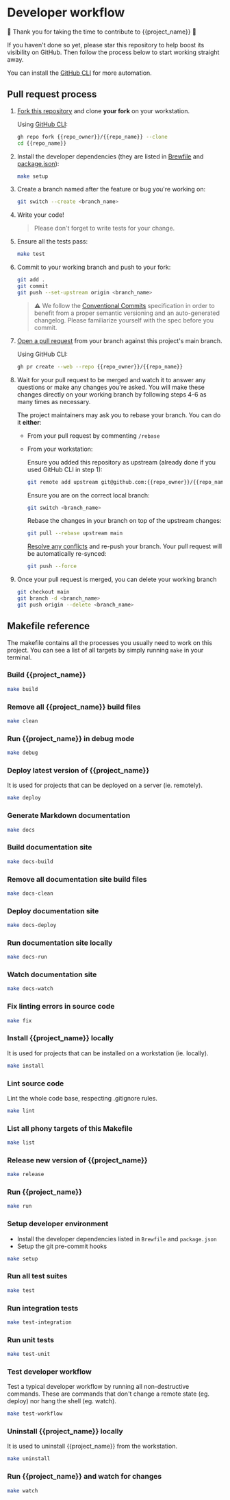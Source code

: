 <!-----------------------------------------------------------------------------
This guide serves as generic contributing guidelines for open source projects.

File modification history (see commits in each repository for details):
  - 2022-06-06: Created for https://github.com/olivr/template-repo

Copyright 2022 Romain Barissat. All rights reserved.

Licensed under the Apache License, Version 2.0 (the "License");
you may not use this file except in compliance with the License.
You may obtain a copy of the License at

    http://www.apache.org/licenses/LICENSE-2.0

Unless required by applicable law or agreed to in writing, software
distributed under the License is distributed on an "AS IS" BASIS,
WITHOUT WARRANTIES OR CONDITIONS OF ANY KIND, either express or implied.
See the License for the specific language governing permissions and
limitations under the License.
------------------------------------------------------------------------------>

# Developer workflow

🎉 Thank you for taking the time to contribute to {{project_name}} 🎉

If you haven't done so yet, please star this repository to help boost its
visibility on GitHub. Then follow the process below to start working straight
away.

You can install the [GitHub CLI](https://cli.github.com/) for more automation.

## Pull request process

1. [Fork this repository](https://github.com/{{repo_owner}}/{{repo_name}}/fork)
   and clone **your fork** on your workstation.

   Using [GitHub CLI](https://cli.github.com/):

   ```sh
   gh repo fork {{repo_owner}}/{{repo_name}} --clone
   cd {{repo_name}}
   ```

2. Install the developer dependencies (they are listed in
   [Brewfile](https://github.com/{{repo_owner}}/{{repo_name}}/blob/main/Brewfile)
   and
   [package.json](https://github.com/{{repo_owner}}/{{repo_name}}/blob/main/package.json)):

   ```sh
   make setup
   ```

3. Create a branch named after the feature or bug you're working on:

   ```sh
   git switch --create <branch_name>
   ```

4. Write your code!

   > Please don't forget to write tests for your change.

5. Ensure all the tests pass:

   ```sh
   make test
   ```

6. Commit to your working branch and push to your fork:

   ```sh
   git add .
   git commit
   git push --set-upstream origin <branch_name>
   ```

   > ⚠️ We follow the
   > [Conventional Commits](https://www.conventionalcommits.org/en/v1.0.0/)
   > specification in order to benefit from a proper semantic versioning and an
   > auto-generated changelog. Please familiarize yourself with the spec before
   > you commit.

7. [Open a pull request](https://github.com/{{repo_owner}}/{{repo_name}}/compare)
   from your branch against this project's main branch.

   Using GitHub CLI:

   ```sh
   gh pr create --web --repo {{repo_owner}}/{{repo_name}}
   ```

8. Wait for your pull request to be merged and watch it to answer any questions
   or make any changes you're asked. You will make these changes directly on
   your working branch by following steps 4-6 as many times as necessary.

   The project maintainers may ask you to rebase your branch. You can do it
   **either**:

   - From your pull request by commenting `/rebase`
   - From your workstation:

     Ensure you added this repository as upstream (already done if you used
     GitHub CLI in step 1):

     ```sh
     git remote add upstream git@github.com:{{repo_owner}}/{{repo_name}}.git
     ```

     Ensure you are on the correct local branch:

     ```sh
     git switch <branch_name>
     ```

     Rebase the changes in your branch on top of the upstream changes:

     ```sh
     git pull --rebase upstream main
     ```

     [Resolve any conflicts](https://docs.github.com/en/get-started/using-git/resolving-merge-conflicts-after-a-git-rebase)
     and re-push your branch. Your pull request will be automatically re-synced:

     ```sh
     git push --force
     ```

9. Once your pull request is merged, you can delete your working branch

   ```sh
   git checkout main
   git branch -d <branch_name>
   git push origin --delete <branch_name>
   ```

## Makefile reference

The makefile contains all the processes you usually need to work on this
project. You can see a list of all targets by simply running `make` in your
terminal.

<!-- prettier-ignore-start -->
<!-- markdownlint-disable -->
<!-- The documentation below is generated by make-docs (https://github.com/olivr/make-docs) -->
<!-- BEGIN_MAKE_DOCS -->

### Build {{project_name}}

```sh
make build
```

### Remove all {{project_name}} build files

```sh
make clean
```

### Run {{project_name}} in debug mode

```sh
make debug
```

### Deploy latest version of {{project_name}}

It is used for projects that can be deployed on a server (ie. remotely).

```sh
make deploy
```

### Generate Markdown documentation

```sh
make docs
```

### Build documentation site

```sh
make docs-build
```

### Remove all documentation site build files

```sh
make docs-clean
```

### Deploy documentation site

```sh
make docs-deploy
```

### Run documentation site locally

```sh
make docs-run
```

### Watch documentation site

```sh
make docs-watch
```

### Fix linting errors in source code

```sh
make fix
```

### Install {{project_name}} locally

It is used for projects that can be installed on a workstation (ie. locally).

```sh
make install
```

### Lint source code

Lint the whole code base, respecting .gitignore rules.

```sh
make lint
```

### List all phony targets of this Makefile

```sh
make list
```

### Release new version of {{project_name}}

```sh
make release
```

### Run {{project_name}}

```sh
make run
```

### Setup developer environment

- Install the developer dependencies listed in `Brewfile` and `package.json`
- Setup the git pre-commit hooks

```sh
make setup
```

### Run all test suites

```sh
make test
```

### Run integration tests

```sh
make test-integration
```

### Run unit tests

```sh
make test-unit
```

### Test developer workflow

Test a typical developer workflow by running all non-destructive commands.
These are commands that don't change a remote state (eg. deploy) nor hang the
shell (eg. watch).

```sh
make test-workflow
```

### Uninstall {{project_name}} locally

It is used to uninstall {{project_name}} from the workstation.

```sh
make uninstall
```

### Run {{project_name}} and watch for changes

```sh
make watch
```

<!-- END_MAKE_DOCS -->
<!-- markdownlint-enable -->
<!-- prettier-ignore-end -->
